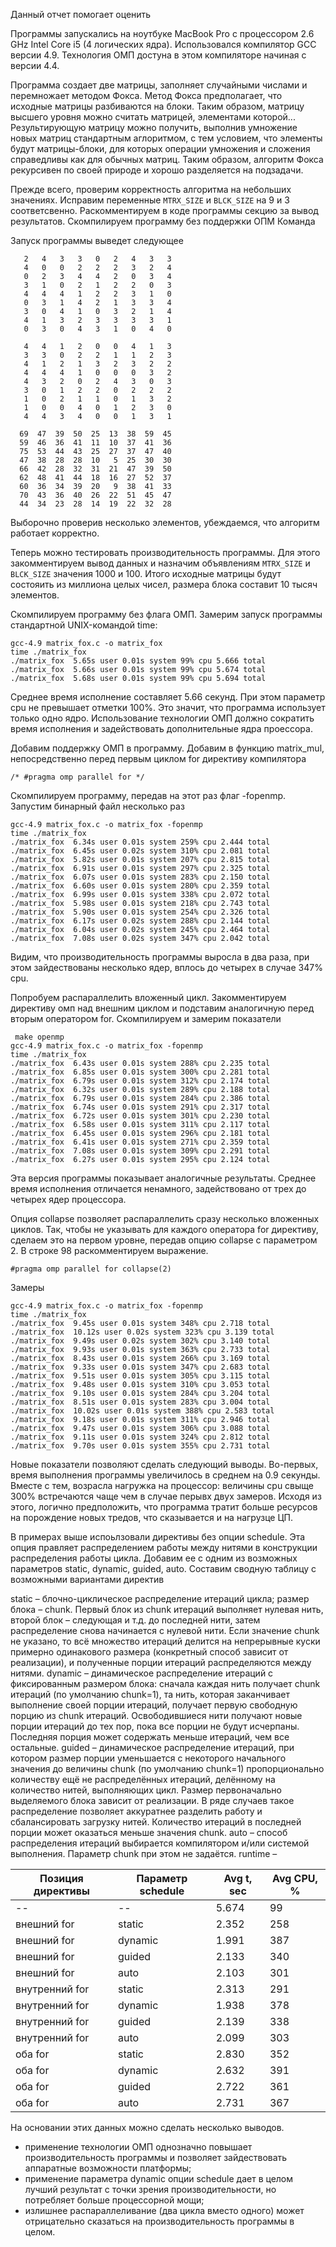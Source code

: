 Данный отчет помогает оценить

Программы запускались на ноутбуке MacBook Pro с процессором 2.6 GHz
Intel Core i5 (4 логических ядра). Использовался компилятор GCC версии
4.9. Технология ОМП достуна в этом компиляторе начиная с версии 4.4.

Программа создает две матрицы, заполняет случайными числами и
перемножает методом Фокса. Метод Фокса предполагает, что исходные
матрицы разбиваются на блоки. Таким образом, матрицу высшего уровня
можно считать матрицей, элементами которой... Результирующую матрицу
можно получить, выполнив умножение новых матриц стандартным
аглоритмом, с тем условием, что элементы будут матрицы-блоки, для
которых операции умножения и сложения справедливы как для обычных
матриц. Таким образом, алгоритм Фокса рекурсивен по своей природе и
хорошо разделяется на подзадачи.

Прежде всего, проверим корректность алгоритма на небольших
значениях. Исправим переменные `MTRX_SIZE` и `BLCK_SIZE` на 9 и 3
соответсвенно. Раскомментируем в коде программы секцию за вывод
результатов. Скомпилируем программу без поддержки ОПМ Команда

Запуск программы выведет следующее

```
   2   4   3   3   0   2   4   3   3
   4   0   0   2   2   2   3   2   4
   0   2   3   4   4   2   0   3   4
   3   1   0   2   1   2   2   0   3
   4   4   4   1   2   2   3   1   0
   0   3   1   4   2   1   3   3   4
   3   0   4   1   0   3   2   1   4
   4   1   3   2   3   3   3   3   1
   0   3   0   4   3   1   0   4   0

   4   4   1   2   0   0   4   1   3
   3   3   0   2   2   1   1   2   3
   4   1   2   1   3   2   3   2   2
   4   4   4   1   0   0   0   3   2
   4   3   2   0   2   4   3   0   3
   3   0   1   2   2   0   2   2   2
   1   0   2   1   1   0   1   3   2
   1   0   0   4   0   1   2   3   0
   4   4   3   4   0   0   1   3   1

  69  47  39  50  25  13  38  59  45
  59  46  36  41  11  10  37  41  36
  75  53  44  43  25  27  37  47  40
  47  38  28  28  10   5  25  30  30
  66  42  28  32  31  21  47  39  50
  62  48  41  44  18  16  27  52  37
  60  36  34  39  20   9  38  41  33
  70  43  36  40  26  22  51  45  47
  44  34  23  28  14  19  22  32  28
```

Выборочно проверив несколько элементов, убеждаемся, что алгоритм
работает корректно.

Теперь можно тестировать производительность программы. Для этого
закомментируем вывод данных и назначим объявлениям `MTRX_SIZE` и
`BLCK_SIZE` значения 1000 и 100. Итого исходные матрицы будут
состояить из миллиона целых чисел, размера блока составит 10 тысяч
элементов.

Скомпилируем программу без флага ОМП. Замерим запуск программы
стандартной UNIX-командой time:

```
gcc-4.9 matrix_fox.c -o matrix_fox
time ./matrix_fox
./matrix_fox  5.65s user 0.01s system 99% cpu 5.666 total
./matrix_fox  5.66s user 0.01s system 99% cpu 5.674 total
./matrix_fox  5.68s user 0.01s system 99% cpu 5.694 total
```

Среднее время исполнение составляет 5.66 секунд. При этом параметр cpu
не превышает отметки 100%. Это значит, что программа использует
только одно ядро. Использование технологии ОМП должно сократить время
исполнения и задействовать дополнительные ядра проессора.

Добавим поддержку ОМП в программу. Добавим в функцию matrix_mul,
непосредственно перед первым циклом for директиву компилятора

```
/* #pragma omp parallel for */
```

Скомпилируем программу, передав на этот раз флаг -fopenmp. Запустим
бинарный файл несколько раз

```
gcc-4.9 matrix_fox.c -o matrix_fox -fopenmp
time ./matrix_fox
./matrix_fox  6.34s user 0.01s system 259% cpu 2.444 total
./matrix_fox  6.45s user 0.02s system 310% cpu 2.081 total
./matrix_fox  5.82s user 0.01s system 207% cpu 2.815 total
./matrix_fox  6.91s user 0.01s system 297% cpu 2.325 total
./matrix_fox  6.07s user 0.01s system 283% cpu 2.150 total
./matrix_fox  6.60s user 0.01s system 280% cpu 2.359 total
./matrix_fox  6.99s user 0.01s system 338% cpu 2.072 total
./matrix_fox  5.98s user 0.01s system 218% cpu 2.743 total
./matrix_fox  5.90s user 0.01s system 254% cpu 2.326 total
./matrix_fox  6.17s user 0.02s system 288% cpu 2.144 total
./matrix_fox  6.04s user 0.02s system 245% cpu 2.464 total
./matrix_fox  7.08s user 0.02s system 347% cpu 2.042 total
```

Видим, что производительность программы выросла в два раза, при этом
зайдествованы несколько ядер, вплось до четырех в случае 347% cpu.

Попробуем распараллелить вложенный цикл. Закомментируем директиву омп
над внешним циклом и подставим аналогичную перед вторым оператором
for. Скомпилируем и замерим показатели

```
 make openmp
gcc-4.9 matrix_fox.c -o matrix_fox -fopenmp
time ./matrix_fox
./matrix_fox  6.43s user 0.01s system 288% cpu 2.235 total
./matrix_fox  6.85s user 0.01s system 300% cpu 2.281 total
./matrix_fox  6.79s user 0.01s system 312% cpu 2.174 total
./matrix_fox  6.32s user 0.01s system 289% cpu 2.188 total
./matrix_fox  6.79s user 0.01s system 284% cpu 2.386 total
./matrix_fox  6.74s user 0.01s system 291% cpu 2.317 total
./matrix_fox  6.72s user 0.01s system 301% cpu 2.230 total
./matrix_fox  6.58s user 0.01s system 311% cpu 2.117 total
./matrix_fox  6.45s user 0.01s system 296% cpu 2.181 total
./matrix_fox  6.41s user 0.01s system 271% cpu 2.359 total
./matrix_fox  7.08s user 0.01s system 309% cpu 2.291 total
./matrix_fox  6.27s user 0.01s system 295% cpu 2.124 total
```

Эта версия программы показывает аналогичные результаты. Среднее время
исполнения отличается ненамного, задействовано от трех до четырех ядер
процессора.

Опция collapse позволяет распараллелить сразу несколько вложенных
циклов. Так, чтобы не указывать для каждого оператора for директиву,
сделаем это на первом уровне, передав опцию collapse с параметром 2. В
строке 98 раскомментируем выражение.

```
#pragma omp parallel for collapse(2)

```

Замеры

```
gcc-4.9 matrix_fox.c -o matrix_fox -fopenmp
time ./matrix_fox
./matrix_fox  9.45s user 0.01s system 348% cpu 2.718 total
./matrix_fox  10.12s user 0.02s system 323% cpu 3.139 total
./matrix_fox  9.49s user 0.02s system 302% cpu 3.140 total
./matrix_fox  9.93s user 0.01s system 363% cpu 2.733 total
./matrix_fox  8.43s user 0.01s system 266% cpu 3.169 total
./matrix_fox  9.33s user 0.01s system 347% cpu 2.683 total
./matrix_fox  9.51s user 0.01s system 305% cpu 3.115 total
./matrix_fox  9.48s user 0.01s system 310% cpu 3.053 total
./matrix_fox  9.10s user 0.01s system 284% cpu 3.204 total
./matrix_fox  8.51s user 0.01s system 283% cpu 3.004 total
./matrix_fox  10.02s user 0.01s system 388% cpu 2.583 total
./matrix_fox  9.18s user 0.01s system 311% cpu 2.946 total
./matrix_fox  9.47s user 0.01s system 306% cpu 3.088 total
./matrix_fox  9.11s user 0.01s system 324% cpu 2.812 total
./matrix_fox  9.70s user 0.01s system 355% cpu 2.731 total
```

Новые показатели позволяют сделать следующий выводы. Во-первых, время
выполнения программы увеличилось в среднем на 0.9 секунды. Вместе с
тем, возрасла нагружка на процессор: величины cpu свыще 300%
встречаются чаще чем в случае перывх двух замеров. Исходя из этого,
логично предположить, что программа тратит больше ресурсов на
порождение новых тредов, что сказывается и на нагрузце ЦП.

В примерах выше испоьлзовали директивы без опции schedule. Эта опция
правляет распределением работы между нитями в конструкции
распределения работы цикла. Добавим ее с одним из возможных параметров
static, dynamic, guided, auto. Составим сводную таблицу с возможными
вариантами директив

static – блочно-циклическое распределение итераций цикла; размер блока – chunk. Первый блок из chunk итераций выполняет нулевая нить, второй блок – следующая и т.д. до последней нити, затем распределение снова начинается с нулевой нити. Если значение chunk не указано, то всё множество итераций делится на непрерывные куски примерно одинакового размера (конкретный способ зависит от реализации), и полученные порции итераций распределяются между нитями.
dynamic – динамическое распределение итераций с фиксированным размером блока: сначала каждая нить получает chunk итераций (по умолчанию chunk=1), та нить, которая заканчивает выполнение своей порции итераций, получает первую свободную порцию из chunk итераций. Освободившиеся нити получают новые порции итераций до тех пор, пока все порции не будут исчерпаны. Последняя порция может содержать меньше итераций, чем все остальные.
guided – динамическое распределение итераций, при котором размер порции уменьшается с некоторого начального значения до величины chunk (по умолчанию chunk=1) пропорционально количеству ещё не распределённых итераций, делённому на количество нитей, выполняющих цикл. Размер первоначально выделяемого блока зависит от реализации. В ряде случаев такое распределение позволяет аккуратнее разделить работу и сбалансировать загрузку нитей. Количество итераций в последней порции может оказаться меньше значения chunk.
auto – способ распределения итераций выбирается компилятором и/или системой выполнения. Параметр chunk при этом не задаётся.
runtime –

Позиция директивы | Параметр schedule | Avg t, sec | Avg CPU, %
------------------|-------------------|------------|-----------
-- | -- | 5.674 | 99
внешний for | static | 2.352 | 258
внешний for | dynamic | 1.991 | 387
внешний for | guided | 2.133 | 340
внешний for | auto | 2.103 | 301
внутренний for | static | 2.313 | 291
внутренний for | dynamic | 1.938 | 378
внутренний for | guided | 2.139 | 338
внутренний for | auto | 2.099 | 303
оба for | static | 2.830 | 352
оба for | dynamic |  2.632 | 391
оба for | guided | 2.722 | 361
оба for | auto | 2.731 | 367

На основании этих данных можно сделать несколько выводов.

- применение технологии ОМП однозначно повышает производительность
программы и позволяет зайдествовать аппаратные возможности платформы;
- применение параметра dynamic опции schedule дает в целом лучший
  результат с точки зрения производительности, но потребляет больше
  процессорной мощи;
- излишнее распараллеливание (два цикла вместо одного) может
отрицательно сказаться на производительность программы в целом.
